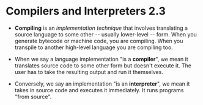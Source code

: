 # Compilers and Interpreters 2.3

- **Compiling** is an *implementation technique* that involves translating a source language to some other -- usually lower-level -- form. When you generate bytecode or machine code, you are compiling. When you transpile to another high-level language you are compiling too.

- When we say a language implementation "is a **compiler**", we mean it translates source code to some other form but doesn't execute it. The user has to take the resulting output and run it themselves.

- Conversely, we say an implementation "is an **interpreter**", we mean it takes in source code and executes it immediately. It runs programs "from source".


